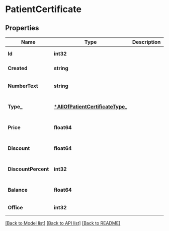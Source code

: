 # PatientCertificate

## Properties
Name | Type | Description | Notes
------------ | ------------- | ------------- | -------------
**Id** | **int32** |  | [default to null]
**Created** | **string** |  | [default to null]
**NumberText** | **string** |  | [optional] [default to null]
**Type_** | [***AllOfPatientCertificateType_**](AllOfPatientCertificateType_.md) |  | [optional] [default to null]
**Price** | **float64** |  | [optional] [default to null]
**Discount** | **float64** |  | [optional] [default to null]
**DiscountPercent** | **int32** |  | [optional] [default to null]
**Balance** | **float64** |  | [optional] [default to null]
**Office** | **int32** |  | [default to null]

[[Back to Model list]](../README.md#documentation-for-models) [[Back to API list]](../README.md#documentation-for-api-endpoints) [[Back to README]](../README.md)

